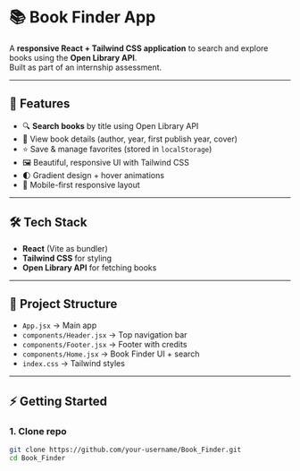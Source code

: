 # 📚 Book Finder App

A **responsive React + Tailwind CSS application** to search and explore books using the **Open Library API**.  
Built as part of an internship assessment.

---

## 🚀 Features
- 🔍 **Search books** by title using Open Library API
- 📖 View book details (author, year, first publish year, cover)
- ⭐ Save & manage favorites (stored in `localStorage`)
- 🖼️ Beautiful, responsive UI with Tailwind CSS
- 🌓 Gradient design + hover animations
- 📱 Mobile-first responsive layout

---

## 🛠️ Tech Stack
- **React** (Vite as bundler)
- **Tailwind CSS** for styling
- **Open Library API** for fetching books

---

## 📂 Project Structure
- `App.jsx` → Main app
- `components/Header.jsx` → Top navigation bar
- `components/Footer.jsx` → Footer with credits
- `components/Home.jsx` → Book Finder UI + search
- `index.css` → Tailwind styles

---

## ⚡ Getting Started

### 1. Clone repo
```bash
git clone https://github.com/your-username/Book_Finder.git
cd Book_Finder
